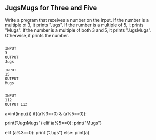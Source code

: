 ## JugsMugs for Three and Five
Write a program that receives a number on the input.
If the number is a multiple of 3, it prints "Jugs". 
If the number is a multiple of 5, it prints "Mugs".
If the number is a multiple of both 3 and 5, it prints "JugsMugs".
Otherwise, it prints the number.

```

INPUT 
3 
OUTPUT
Jugs

INPUT 
15
OUTPUT
Mugs


INPUT 
112
OUTPUT 112
```
a=int(input())
if((a%3==0) & (a%5==0)):
  
  print("JugsMugs")
elif (a%5==0):
  print("Mugs")
 
 
elif (a%3==0):
  print ("Jugs")
else:
   print(a)
   
    
    
  
